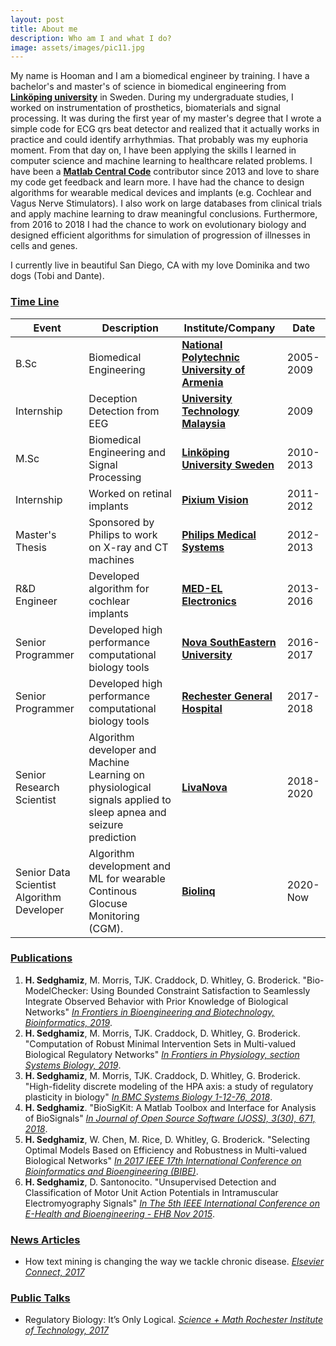 ```yaml
---
layout: post
title: About me
description: Who am I and what I do?
image: assets/images/pic11.jpg
---
```


My name is Hooman and I am a biomedical engineer by training. I have a bachelor's and master's of science in biomedical engineering from [**Linköping university**](https://liu.se/en) in Sweden. During my undergraduate studies, I worked on instrumentation of prosthetics, biomaterials and signal processing.
It was during the first year of my master's degree that I wrote a simple code for ECG qrs beat detector and realized that it actually works in practice and could identify arrhythmias. That probably was my euphoria moment. From that day on, I have been applying the skills I learned in computer science and machine learning
to healthcare related problems. I have been a [**Matlab Central Code**](https://www.mathworks.com/matlabcentral/profile/authors/2510422-hooman-sedghamiz) contributor since 2013 and love to share my code get feedback and learn more. I have had the chance to design algorithms for wearable medical devices and implants (e.g. Cochlear and Vagus Nerve Stimulators).
I also work on large databases from clinical trials and apply machine learning to draw meaningful conclusions. Furthermore, from 2016 to 2018 I had the chance to work on evolutionary biology and designed efficient algorithms for simulation of progression of illnesses in cells and genes.

I currently live in beautiful San Diego, CA with my love Dominika and two dogs (Tobi and Dante).

<!-- Interactive Software knowledge -->



<!-- Two -->
<section id="three" class="spotlights">
	<section>
	    <div class="3u" id="chart_title"></div>
		<div class="12u" id="chart_program"></div>
		<div class="12u$" id="chart_sci"></div>
	</section>
</section>

<!-- Table -->
<h3><u>Time Line</u></h3>
<div class="table-wrapper" id="table_SS">
	<table>
		<thead>
			<tr>
				<th>Event</th>
				<th>Description</th>
				<th>Institute/Company</th>
				<th>Date</th>
			</tr>
		</thead>
		<tbody>
			<tr>
				<td>B.Sc</td>
				<td>Biomedical Engineering</td>
				<td><a href="https://en.wikipedia.org/wiki/National_Polytechnic_University_of_Armenia"><b>National Polytechnic University of Armenia</b></a></td>
				<td>2005-2009</td>
			</tr>
			<tr>
				<td>Internship</td>
				<td>Deception Detection from EEG</td>
				<td><a href="https://www.utm.my/"><b>University Technology Malaysia</b></a></td>
				<td>2009</td>
			</tr>
			<tr>
				<td>M.Sc</td>
				<td>Biomedical Engineering and Signal Processing</td>
				<td><a href="https://liu.se/en"><b>Linköping University Sweden</b></a></td>
				<td>2010-2013</td>
			</tr>
			<tr>
				<td>Internship</td>
				<td>Worked on retinal implants</td>
				<td><a href="https://www.pixium-vision.com/en"><b>Pixium Vision</b></a></td>
				<td>2011-2012</td>
			</tr>
			<tr>
				<td>Master's Thesis</td>
				<td>Sponsored by Philips to work on X-ray and CT machines</td>
				<td><a href="https://www.usa.philips.com/healthcare"><b>Philips Medical Systems</b></a></td>
				<td>2012-2013</td>
			</tr>
			<tr>
				<td>R&D Engineer</td>
				<td>Developed algorithm for cochlear implants</td>
				<td><a href="https://www.medel.com/"><b>MED-EL Electronics</b></a></td>
				<td>2013-2016</td>
			</tr>
			<tr>
				<td>Senior Programmer</td>
				<td>Developed high performance computational biology tools</td>
				<td><a href="https://www.nova.edu/nim/index.html"><b>Nova SouthEastern University</b></a></td>
				<td>2016-2017</td>
			</tr>
			<tr>
				<td>Senior Programmer</td>
				<td>Developed high performance computational biology tools</td>
				<td><a href="https://www.rochesterregional.org/medical-education/research/clinical-systems-biology"><b>Rechester General Hospital</b></a></td>
				<td>2017-2018</td>
			</tr>
		    <tr>
				<td>Senior Research Scientist</td>
				<td>Algorithm developer and Machine Learning on physiological signals applied to sleep apnea and seizure prediction</td>
				<td><a href="https://www.livanova.com"><b>LivaNova</b></a></td>
				<td>2018-2020</td>
			</tr>
			<tr>
				<td>Senior Data Scientist Algorithm Developer</td>
				<td>Algorithm development and ML for wearable Continous Glocuse Monitoring (CGM). </td>
				<td><a href="https://www.biolinq.me"><b>Biolinq</b></a></td>
				<td>2020-Now</td>
			</tr>
		</tbody>
	</table>
</div>
<h3><u>Publications</u></h3>
<ol>
			<li><b>H. Sedghamiz</b>, M. Morris, TJK. Craddock, D. Whitley, G. Broderick. 
			"Bio-ModelChecker: Using Bounded Constraint Satisfaction to Seamlessly Integrate Observed Behavior with Prior Knowledge of Biological Networks" 
			<a href="https://www.frontiersin.org/articles/10.3389/fbioe.2019.00048/abstract"> <i>In Frontiers in Bioengineering and Biotechnology, Bioinformatics, 2019</i></a>.</li>
			<li><b>H. Sedghamiz</b>, M. Morris, TJK. Craddock, D. Whitley, G. Broderick. "Computation of Robust Minimal Intervention Sets in Multi-valued Biological Regulatory Networks"
			<a href="https://www.frontiersin.org/articles/10.3389/fphys.2019.00241/abstract"><i>In Frontiers in Physiology, section Systems Biology, 2019</i></a>.</li>
			<li><b>H. Sedghamiz</b>, M. Morris, TJK. Craddock, D. Whitley, G. Broderick. "High-fidelity discrete modeling of the HPA axis: a study of regulatory plasticity in biology"
			<a href="https://bmcsystbiol.biomedcentral.com/articles/10.1186/s12918-018-0599-1"><i>In BMC Systems Biology 1-12-76, 2018</i></a>.</li>
			<li><b>H. Sedghamiz</b>. "BioSigKit: A Matlab Toolbox and Interface for Analysis of BioSignals"   
			<a href="http://joss.theoj.org/papers/10.21105/joss.00671"><i>In Journal of Open Source Software (JOSS), 3(30), 671, 2018</i></a>.</li>
			<li><b>H. Sedghamiz</b>, W. Chen, M. Rice, D. Whitley, G. Broderick. "Selecting Optimal Models Based on Efficiency and Robustness in Multi-valued Biological Networks" 
			<a href="https://ieeexplore.ieee.org/document/8251289/"><i>In 2017 IEEE 17th International Conference on Bioinformatics and Bioengineering (BIBE)</i></a>.</li>
			<li><b>H. Sedghamiz</b>, D. Santonocito. "Unsupervised Detection and Classification of Motor Unit Action Potentials in Intramuscular Electromyography Signals" 
			<a href="https://ieeexplore.ieee.org/document/7391510"><i>In The 5th IEEE International Conference on E-Health and Bioengineering - EHB Nov 2015</i></a>.</li>
</ol>

<h3><u>News Articles</u></h3>
<ul>
<li>How text mining is changing the way we tackle chronic disease.
<a href="https://www.elsevier.com/connect/how-text-mining-is-changing-the-way-we-tackle-chronic-disease"><i>Elsevier Connect, 2017</i></a></li>
</ul>

<h3><u>Public Talks</u></h3>
<ul>
<li>Regulatory Biology: It’s Only Logical.
<a href="https://www.rit.edu/science/event/62219/cacm-seminar"><i>Science + Math Rochester Institute of Technology, 2017</i></a></li>
</ul>


